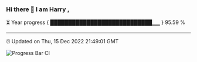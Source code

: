 ### Hi there 👋 I am Harry , 

⏳ Year progress { ████████████████████████████▁▁ } 95.59 %

---

⏰ Updated on Thu, 15 Dec 2022 21:49:01 GMT

![Progress Bar CI](https://github.com/duykhang68/duykhang68/workflows/Progress%20Bar%20CI/badge.svg)
